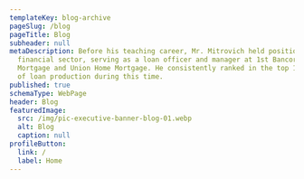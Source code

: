 ```yaml
---
templateKey: blog-archive
pageSlug: /blog
pageTitle: Blog
subheader: null
metaDescription: Before his teaching career, Mr. Mitrovich held positions in the
  financial sector, serving as a loan officer and manager at 1st Bancorp
  Mortgage and Union Home Mortgage. He consistently ranked in the top 10 percent
  of loan production during this time.
published: true
schemaType: WebPage
header: Blog
featuredImage:
  src: /img/pic-executive-banner-blog-01.webp
  alt: Blog
  caption: null
profileButton:
  link: /
  label: Home
---
```

